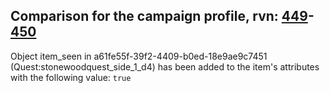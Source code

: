 ## Comparison for the campaign profile, rvn: [449](https://github.com/PRO100KatYT/FortniteProfileRevisions/tree/main/profiles/campaign/449%20campaign.json)-[450](https://github.com/PRO100KatYT/FortniteProfileRevisions/tree/main/profiles/campaign/450%20campaign.json)

Object item_seen in a61fe55f-39f2-4409-b0ed-18e9ae9c7451 (Quest:stonewoodquest_side_1_d4) has been added to the item's attributes with the following value: `true`
<br><br>
